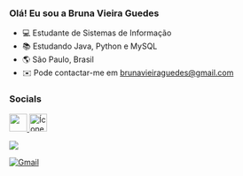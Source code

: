 ### Olá! Eu sou a Bruna Vieira Guedes


- 💻 Estudante de Sistemas de Informação 
- 📚 Estudando Java, Python e MySQL
- 🌎 São Paulo, Brasil
- ✉️ Pode contactar-me em brunavieiraguedes@gmail.com

### Socials
 </a> <a href="https://www.github.com/Brunavieiraguedes" target="_blank" rel="noreferrer"><img src="https://raw.githubusercontent.com/danielcranney/readme-generator/main/public/icons/socials/github-dark.svg" width="32" height="32" /></a><a href="https://www.linkedin.com/in/brunavieiraguedes" target="_blank" rel="noreferrer"> <img src="https://raw.githubusercontent.com/danielcranney/readme-generator/main/public/icons/socials/linkedin.svg" width="32" height="32" alt="Ícone do LinkedIn" />
 <div> 
<a href="https://www.instagram.com/brunavieiraguedes" target="_blank"><img src="https://img.shields.io/badge/-Instagram-%23E4405F?style=for-the-badge&logo=instagram&logoColor=white">

<a href="mailto:brunavieiraguedes@gmail.com"><img src="https://img.shields.io/badge/-Gmail-%23333?style=for-the-badge&logo=gmail&logoColor=white" alt="Gmail">
</a>
